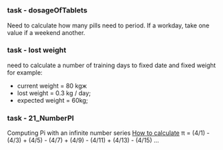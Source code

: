 #

### task - dosageOfTablets
Need to calculate how many pills need to period. If a workday, take one value if a weekend another.

### task - lost weight
need to calculate a number of training days to fixed date and fixed weight
for example: 
- current weight = 80 kgж
- lost weight = 0.3 kg / day;
- expected weight = 60kg;

### task - 21_NumberPI
Computing Pi with an infinite number series
[How to calculate](https://ru.wikihow.com/%D0%B2%D1%8B%D1%87%D0%B8%D1%81%D0%BB%D0%B8%D1%82%D1%8C-%D0%B7%D0%BD%D0%B0%D1%87%D0%B5%D0%BD%D0%B8%D0%B5-%D0%9F%D0%B8)
π = (4/1) - (4/3) + (4/5) - (4/7) + (4/9) - (4/11) + (4/13) - (4/15) ...

